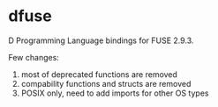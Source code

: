dfuse
=====

D Programming Language bindings for FUSE 2.9.3.

Few changes:

1. most of deprecated functions are removed
2. compability functions and structs are removed
3. POSIX only, need to add imports for other OS types
